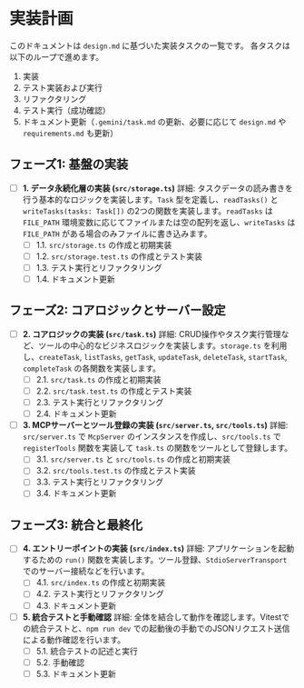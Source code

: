 # 実装計画

このドキュメントは `design.md` に基づいた実装タスクの一覧です。
各タスクは以下のループで進めます。

1. 実装
2. テスト実装および実行
3. リファクタリング
4. テスト実行（成功確認）
5. ドキュメント更新（`.gemini/task.md` の更新、必要に応じて `design.md` や `requirements.md` も更新）

## フェーズ1: 基盤の実装

- [ ] **1. データ永続化層の実装 (`src/storage.ts`)**
      詳細: タスクデータの読み書きを行う基本的なロジックを実装します。`Task` 型を定義し、`readTasks()` と `writeTasks(tasks: Task[])` の2つの関数を実装します。`readTasks` は `FILE_PATH` 環境変数に応じてファイルまたは空の配列を返し、`writeTasks` は `FILE_PATH` がある場合のみファイルに書き込みます。
  - [ ] 1.1. `src/storage.ts` の作成と初期実装
  - [ ] 1.2. `src/storage.test.ts` の作成とテスト実装
  - [ ] 1.3. テスト実行とリファクタリング
  - [ ] 1.4. ドキュメント更新

## フェーズ2: コアロジックとサーバー設定

- [ ] **2. コアロジックの実装 (`src/task.ts`)**
      詳細: CRUD操作やタスク実行管理など、ツールの中心的なビジネスロジックを実装します。`storage.ts` を利用し、`createTask`, `listTasks`, `getTask`, `updateTask`, `deleteTask`, `startTask`, `completeTask` の各関数を実装します。
  - [ ] 2.1. `src/task.ts` の作成と初期実装
  - [ ] 2.2. `src/task.test.ts` の作成とテスト実装
  - [ ] 2.3. テスト実行とリファクタリング
  - [ ] 2.4. ドキュメント更新

- [ ] **3. MCPサーバーとツール登録の実装 (`src/server.ts`, `src/tools.ts`)**
      詳細: `src/server.ts` で `McpServer` のインスタンスを作成し、`src/tools.ts` で `registerTools` 関数を実装して `task.ts` の関数をツールとして登録します。
  - [ ] 3.1. `src/server.ts` と `src/tools.ts` の作成と初期実装
  - [ ] 3.2. `src/tools.test.ts` の作成とテスト実装
  - [ ] 3.3. テスト実行とリファクタリング
  - [ ] 3.4. ドキュメント更新

## フェーズ3: 統合と最終化

- [ ] **4. エントリーポイントの実装 (`src/index.ts`)**
      詳細: アプリケーションを起動するための `run()` 関数を実装します。ツール登録、`StdioServerTransport` でのサーバー接続などを行います。
  - [ ] 4.1. `src/index.ts` の作成と初期実装
  - [ ] 4.2. テスト実行とリファクタリング
  - [ ] 4.3. ドキュメント更新

- [ ] **5. 統合テストと手動確認**
      詳細: 全体を結合して動作を確認します。Vitestでの統合テストと、`npm run dev` での起動後の手動でのJSONリクエスト送信による動作確認を行います。
  - [ ] 5.1. 統合テストの記述と実行
  - [ ] 5.2. 手動確認
  - [ ] 5.3. ドキュメント更新
